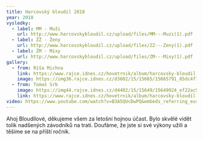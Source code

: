 ```yaml
---
title: Harcovský bloudil 2018
year: 2018
vysledky:
  - label: MM - Muži
    url: http://www.harcovskybloudil.cz/upload/files/MM---Muzi(1).pdf
  - label: ŽŽ - Ženy
    url: http://www.harcovskybloudil.cz/upload/files/ZZ---Zeny(1).pdf
  - label: ŽM - Mixy
    url: http://www.harcovskybloudil.cz/upload/files/ZM---Mixy(1).pdf
gallery:
  - from: Ríša Michna
    link: https://www.rajce.idnes.cz/hovetrnik/album/harcovsky-bloudil-2018-fotky-od-richarda-michny
    image: https://img36.rajce.idnes.cz/d3602/15/15665/15665791_85dc4f79ab1437e429be5df43ee1f648/images/DSC06014.jpg?ver=0
  - from: Tomaš Srb
    image: https://img44.rajce.idnes.cz/d4402/15/15649/15649924_ef22ac9e96f274d93d5b2672d575d6b8/images/DSC02657.jpg?ver=0
    link: https://www.rajce.idnes.cz/hovetrnik/album/harcovsky-bloudil-2018
video: https://www.youtube.com/watch?v=B3A5QUcDwPQ&embeds_referring_euri=https%3A%2F%2Fwww.harcovskybloudil.cz%2F&source_ve_path=MjM4NTE
---
```

Ahoj Bloudilové, děkujeme všem za letošní hojnou účast. Bylo skvělé vidět tolik nadšených závodníků na trati. Doufáme, že jste si své výkony užili a těšíme se na příští ročník.
